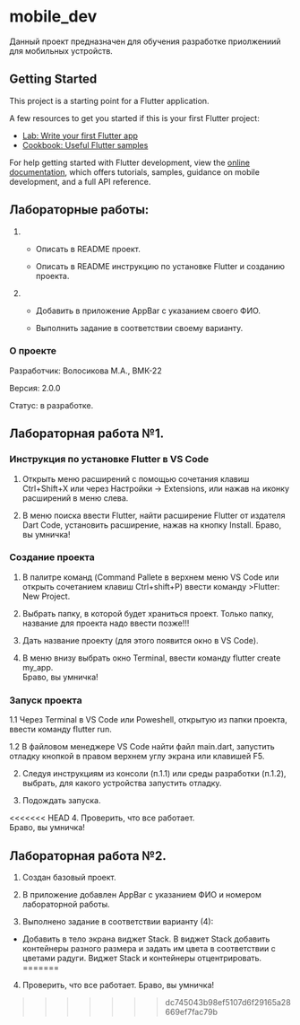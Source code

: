 # mobile_dev

Данный проект предназначен для обучения разработке приолжениий для мобильных устройств.

## Getting Started

This project is a starting point for a Flutter application.

A few resources to get you started if this is your first Flutter project:

- [Lab: Write your first Flutter app](https://docs.flutter.dev/get-started/codelab)
- [Cookbook: Useful Flutter samples](https://docs.flutter.dev/cookbook)

For help getting started with Flutter development, view the
[online documentation](https://docs.flutter.dev/), which offers tutorials,
samples, guidance on mobile development, and a full API reference.

## Лабораторные работы:
 1. 
    - Описать в README проект.

    - Описать в README инструкцию по установке Flutter и созданию проекта.

2. 
    - Добавить в приложение AppBar с указанием своего ФИО.

    - Выполнить задание в соответствии своему варианту.



### О проекте

Разработчик: Волосикова М.А., ВМК-22

Версия: 2.0.0

Статус: в разработке.

## Лабораторная работа №1.

### Инструкция по установке Flutter в VS Code

1. Открыть меню расширений с помощью сочетания клавиш Ctrl+Shift+X 
или через Настройки -> Extensions, или нажав на иконку расширений в меню слева.  

2. В меню поиска ввести Flutter, найти расширение Flutter от издателя Dart Code,
установить расширение, нажав на кнопку Install.
Браво, вы умничка!

### Создание проекта  

1. В палитре команд (Command Pallete в верхнем меню VS Code или открыть сочетанием клавиш Ctrl+shift+P) 
ввести команду >Flutter: New Project.

2. Выбрать папку, в которой будет храниться проект. 
Только папку, название для проекта надо ввести позже!!!

3. Дать название проекту (для этого появится окно в VS Code).

4. В меню внизу выбрать окно Terminal, ввести команду flutter create my_app.  
Браво, вы умничка!

### Запуск проекта

1.1 Через Terminal в VS Code или Poweshell, открытую из папки проекта, ввести команду flutter run.

1.2 В файловом менеджере VS Code найти файл main.dart, запустить отладку кнопкой 
в правом верхнем углу экрана или клавишей F5.

2. Следуя инструкциям из консоли (п.1.1) или среды разработки (п.1.2), 
выбрать, для какого устройства запустить отладку.

3. Подождать запуска.

<<<<<<< HEAD
4. Проверить, что все работает.  
Браво, вы умничка!


## Лабораторная работа №2.

1. Создан базовый проект.

2. В приложение добавлен AppBar с указанием ФИО и номером лабораторной работы.

3. Выполнено задание в соответствии варианту (4):  
- Добавить в тело экрана виджет Stack. В виджет Stack добавить контейнеры разного размера и задать им цвета в соответствии с цветами радуги. Виджет Stack и контейнеры отцентрировать.
=======
4. Проверить, что все работает.
Браво, вы умничка!
>>>>>>> dc745043b98ef5107d6f29165a28669ef7fac79b
